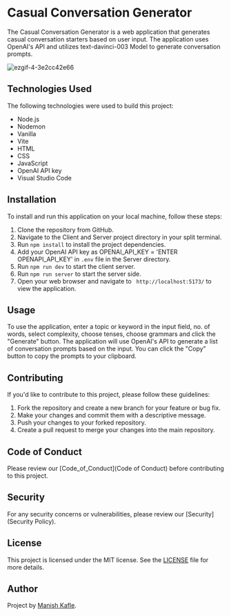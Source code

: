 # Casual Conversation Generator

The Casual Conversation Generator is a web application that generates casual conversation starters based on user input. The application uses OpenAI's API and utilizes text-davinci-003 Model to generate conversation prompts.

![ezgif-4-3e2cc42e66](https://user-images.githubusercontent.com/22991408/229435546-f1b89605-3c08-4a9e-aad9-2efddcb0fe46.gif)

## Technologies Used

The following technologies were used to build this project:

- Node.js
- Nodemon
- Vanilla
- Vite
- HTML
- CSS
- JavaScript
- OpenAI API key
- Visual Studio Code

## Installation

To install and run this application on your local machine, follow these steps:

1. Clone the repository from GitHub.
2. Navigate to the Client and Server project directory in your split terminal.
3. Run `npm install` to install the project dependencies.
4. Add your OpenAI API key as OPENAI_API_KEY = 'ENTER OPENAPI_API_KEY' in `.env` file in the Server directory.
5. Run `npm run dev` to start the client server.
6. Run `npm run server` to start the server side.
6. Open your web browser and navigate to ` http://localhost:5173/` to view the application.

## Usage

To use the application, enter a topic or keyword in the input field, no. of words, select complexity, choose tenses, choose grammars and click the "Generate" button. 
The application will use OpenAI's API to generate a list of conversation prompts based on the input. 
You can click the "Copy" button to copy the prompts to your clipboard.

## Contributing

If you'd like to contribute to this project, please follow these guidelines:

1. Fork the repository and create a new branch for your feature or bug fix.
2. Make your changes and commit them with a descriptive message.
3. Push your changes to your forked repository.
4. Create a pull request to merge your changes into the main repository.

## Code of Conduct

Please review our [Code_of_Conduct](Code of Conduct) before contributing to this project.

## Security

For any security concerns or vulnerabilities, please review our [Security](Security Policy).


## License

This project is licensed under the MIT license. See the [LICENSE](LICENSE) file for more details.

## Author
Project by [Manish Kafle](https://github.com/k4fledmanish).
